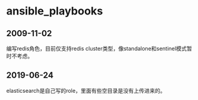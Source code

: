 # ansible_playbooks

## 2009-11-02
编写redis角色，目前仅支持redis cluster类型，像standalone和sentinel模式暂时不考虑。

## 2019-06-24
elasticsearch是自己写的role，里面有些空目录是没有上传进来的。